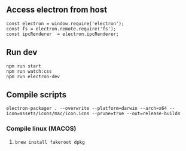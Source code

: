 
## Access electron from host

```
const electron = window.require('electron');
const fs = electron.remote.require('fs');
const ipcRenderer  = electron.ipcRenderer;
```

## Run dev

```
npm run start
npm run watch:css
npm run electron-dev
```

## Compile scripts

```
electron-packager . --overwrite --platform=darwin --arch=x64 --icon=assets/icons/mac/icon.icns --prune=true --out=release-builds
```

### Compile linux (MACOS)

1. ``` brew install fakeroot dpkg ```

